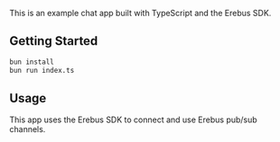 This is an example chat app built with TypeScript and the Erebus SDK.

## Getting Started

```bash
bun install
bun run index.ts
```

## Usage

This app uses the Erebus SDK to connect and use Erebus pub/sub channels.
